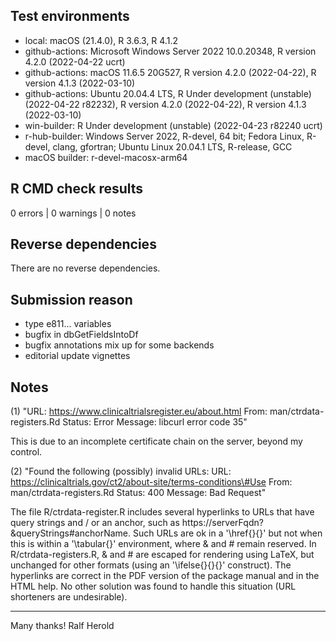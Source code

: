 ## Test environments

* local: macOS (21.4.0), R 3.6.3, R 4.1.2
* github-actions: Microsoft Windows Server 2022 10.0.20348, R version 4.2.0 (2022-04-22 ucrt)
* github-actions: macOS 11.6.5 20G527, R version 4.2.0 (2022-04-22), R version 4.1.3 (2022-03-10)
* github-actions: Ubuntu 20.04.4 LTS, R Under development (unstable) (2022-04-22 r82232), R version 4.2.0 (2022-04-22), R version 4.1.3 (2022-03-10)
* win-builder: R Under development (unstable) (2022-04-23 r82240 ucrt)
* r-hub-builder: Windows Server 2022, R-devel, 64 bit; Fedora Linux, R-devel, clang, gfortran; Ubuntu Linux 20.04.1 LTS, R-release, GCC
* macOS builder: r-devel-macosx-arm64

## R CMD check results

0 errors | 0 warnings | 0 notes

## Reverse dependencies

There are no reverse dependencies.

## Submission reason

- type e811... variables
- bugfix in dbGetFieldsIntoDf
- bugfix annotations mix up for some backends
- editorial update vignettes

## Notes

(1) "URL: https://www.clinicaltrialsregister.eu/about.html
    From: man/ctrdata-registers.Rd
    Status: Error
    Message: libcurl error code 35"

This is due to an incomplete certificate chain on the server, beyond my control. 

(2) "Found the following (possibly) invalid URLs:
  URL: https://clinicaltrials.gov/ct2/about-site/terms-conditions\#Use
    From: man/ctrdata-registers.Rd
    Status: 400
    Message: Bad Request"

The file R/ctrdata-register.R includes several hyperlinks to URLs that have query 
strings and / or an anchor, such as https://serverFqdn?&queryStrings#anchorName. 
Such URLs are ok in a '\href{}{}' but not when this is within a '\tabular{}' environment, 
where & and # remain reserved. In R/ctrdata-registers.R, & and # are escaped for rendering 
using LaTeX, but unchanged for other formats (using an '\ifelse{}{}{}' construct).
The hyperlinks are correct in the PDF version of the package manual and in the HTML help. 
No other solution was found to handle this situation (URL shorteners are undesirable). 

----------
Many thanks!
Ralf Herold
